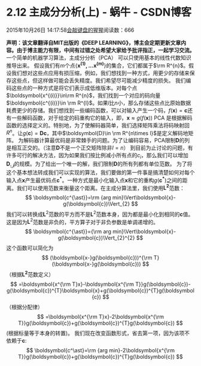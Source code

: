 
# 2.12 主成分分析(上) - 蜗牛 - CSDN博客


2015年10月26日 14:17:58[会敲键盘的猩猩](https://me.csdn.net/u010182633)阅读数：666


**声明：该文章翻译自MIT出版的《DEEP LEARNING》，博主会定期更新文章内容。由于博主能力有限，中间有过错之处希望大家给予批评指正，一起学习交流。**
一个简单的机器学习算法，主成分分析（PCA） 可以只使用基本的线性代数知识推导出来。
假设我们有$m$个点$\{\boldsymbol{x^{(1)},...x^{(m)}}\}$的集合，它们都属于$\rm R^{n}$。假设我们想对这些点应用有损压缩，例如，我们想找到一种方式，用更少的存储来保存这些点，但这样做可能会丢失精度。我们希望尽可能减少精度的损失。
我们编码这些点的一种方式是将它们表示成低维版本。对每个点$\boldsymbol{x^{(i)}}\in\rm R^{n}$，我们找到一个对应的码向量$\boldsymbol{c^{(i)}}\in \rm R^{l}$。如果$l$比$n$小，那么存储这些点比原始数据耗费更少的存储。我们想找到一些编码函数，可以对输入产生一个码，$f(\boldsymbol{x})=\boldsymbol{c}$还有一些解码函数，对于给定的码重构它的输入，即，$\boldsymbol{x}\approx g(f(\boldsymbol{x}))$
PCA 是根据解码函数的选择定义的。特别地，为了使解码器简单，我们选择矩阵乘法将码映射回$R^{n}$。让$g(\boldsymbol{c})=\boldsymbol{Dc}$，其中$\boldsymbol{D}\in \rm R^{n\times l}$是定义解码地矩阵。
为解码器计算最优码是非常棘手的问题。为了让编码容易，PCA限制$\boldsymbol{D}$的列是相互正交的。（注意$\boldsymbol{D}$不是一个正交矩阵除非$l=n$）
到目前为止讨论的问题，有许多可行的解决方法，因为如果我们按比例减小所有点的$c_{i}$，那么我们可以增加$\boldsymbol{D_{:,i}}$的规模。为了给出一个唯一的解，我们限制$\boldsymbol{D}$的所有列都有单位范数。
为了将这个基本想法转成我们可以实现的算法，我们要做的第一件事是搞清楚如何对每个输入点$\boldsymbol{x}$产生最优码点$\boldsymbol{c^{\ast}}$。一种方式是最小化输入点$\boldsymbol{x}$和它的重构$g(\boldsymbol{c^{\ast}})$之间的距离。我们可以使用范数来衡量这个距离。在主成分算法里，我们使用$\boldsymbol{L^{2}}$范数：
$$
\boldsymbol{c^{\ast}}=\rm {arg  min}\Vert\boldsymbol{x}-g(\boldsymbol{c})\Vert_{2}
$$
我们可以转换成$\boldsymbol{L}^{2}$范数的平方而不是$\boldsymbol{L}^{2}$范数本身，因为都是最小化到相同的$\boldsymbol{c}$值。这是因为$\boldsymbol{L}^{2}$范数是非负的，平方算子对于非负参数是单调递增的。
$$
\boldsymbol{c^{\ast}}={\rm arg min}\Vert\boldsymbol{x}-g(\boldsymbol{c})\Vert_{2}^{2}
$$
这个函数可以简化为
$$
(\boldsymbol{x-}g(\boldsymbol{c}))^{\rm T}(\boldsymbol{x-}g(\boldsymbol{c}))
$$
（根据$\boldsymbol{L^2}$范数定义）
$$
=\boldsymbol{x^{\rm T}x}-\boldsymbol{x^{\rm T}}g(\boldsymbol{c})-g(\boldsymbol{c})^{T}\boldsymbol{x}+g(\boldsymbol{c})^{T}g(\boldsymbol{c})
$$
（根据分配律）
$$
=\boldsymbol{x^{\rm T}x}-2\boldsymbol{x^{\rm T}}g(\boldsymbol{c})+g(\boldsymbol{c})^{T}g(\boldsymbol{c})
$$
(根据标量等于本身的转置)。
我们现在改变函数形式，省去第一项，因为该项不依赖于$\boldsymbol{c}$:
$$
\boldsymbol{c^\ast}=\rm {arg min}-2\boldsymbol{x^{\rm T}}g(\boldsymbol{c})+g(\boldsymbol{c})^{T}g(\boldsymbol{c})
$$


